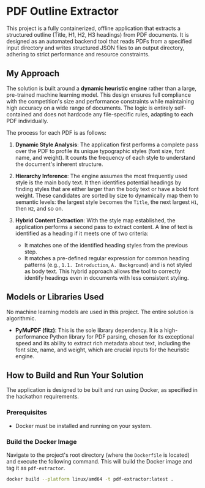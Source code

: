 # PDF Outline Extractor

This project is a fully containerized, offline application that extracts a structured outline (Title, H1, H2, H3 headings) from PDF documents. It is designed as an automated backend tool that reads PDFs from a specified input directory and writes structured JSON files to an output directory, adhering to strict performance and resource constraints.

## My Approach

The solution is built around a **dynamic heuristic engine** rather than a large, pre-trained machine learning model. This design ensures full compliance with the competition's size and performance constraints while maintaining high accuracy on a wide range of documents. The logic is entirely self-contained and does not hardcode any file-specific rules, adapting to each PDF individually.

The process for each PDF is as follows:

1.  **Dynamic Style Analysis**: The application first performs a complete pass over the PDF to profile its unique typographic styles (font size, font name, and weight). It counts the frequency of each style to understand the document's inherent structure.

2.  **Hierarchy Inference**: The engine assumes the most frequently used style is the main body text. It then identifies potential headings by finding styles that are either larger than the body text or have a bold font weight. These candidates are sorted by size to dynamically map them to semantic levels: the largest style becomes the `Title`, the next largest `H1`, then `H2`, and so on.

3.  **Hybrid Content Extraction**: With the style map established, the application performs a second pass to extract content. A line of text is identified as a heading if it meets one of two criteria:
    *   It matches one of the identified heading styles from the previous step.
    *   It matches a pre-defined regular expression for common heading patterns (e.g., `1.1. Introduction`, `A. Background`) and is not styled as body text. This hybrid approach allows the tool to correctly identify headings even in documents with less consistent styling.

## Models or Libraries Used

No machine learning models are used in this project. The entire solution is algorithmic.

-   **PyMuPDF (fitz)**: This is the sole library dependency. It is a high-performance Python library for PDF parsing, chosen for its exceptional speed and its ability to extract rich metadata about text, including the font size, name, and weight, which are crucial inputs for the heuristic engine.

## How to Build and Run Your Solution

The application is designed to be built and run using Docker, as specified in the hackathon requirements.

### Prerequisites

-   Docker must be installed and running on your system.

### Build the Docker Image

Navigate to the project's root directory (where the `Dockerfile` is located) and execute the following command. This will build the Docker image and tag it as `pdf-extractor`.

```bash
docker build --platform linux/amd64 -t pdf-extractor:latest .